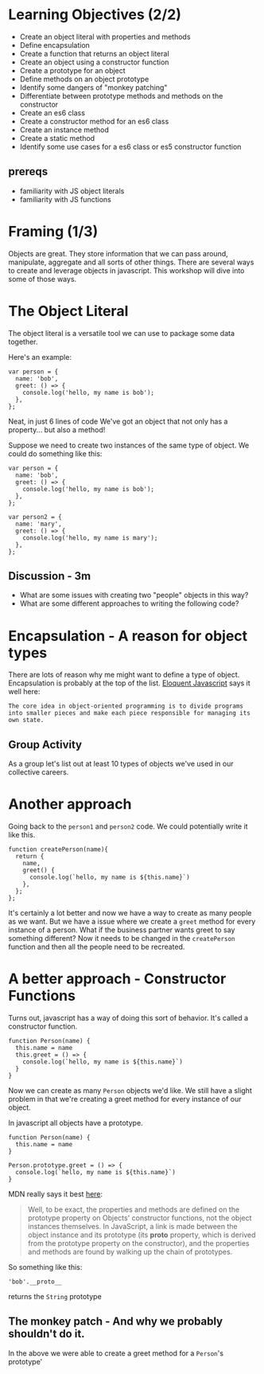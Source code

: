 # Learning Objectives (2/2)

- Create an object literal with properties and methods
- Define encapsulation
- Create a function that returns an object literal
- Create an object using a constructor function
- Create a prototype for an object
- Define methods on an object prototype
- Identify some dangers of "monkey patching"
- Differentiate between prototype methods and methods on the constructor
- Create an es6 class
- Create a constructor method for an es6 class
- Create an instance method
- Create a static method
- Identify some use cases for a es6 class or es5 constructor function


## prereqs
- familiarity with JS object literals
- familiarity with JS functions

# Framing (1/3)

Objects are great. They store information that we can pass around, manipulate, aggregate and all sorts of other things. There are several ways to create and leverage objects in javascript. This workshop will dive into some of those ways.

# The Object Literal

The object literal is a versatile tool we can use to package some data together.

Here's an example:

```
var person = {
  name: 'bob',
  greet: () => {
    console.log('hello, my name is bob');
  },
};
```

Neat, in just 6 lines of code We've got an object that not only has a property... but also a method!

Suppose we need to create two instances of the same type of object. We could do something like this:

```
var person = {
  name: 'bob',
  greet: () => {
    console.log('hello, my name is bob');
  },
};

var person2 = {
  name: 'mary',
  greet: () => {
    console.log('hello, my name is mary');
  },
};
```

## Discussion - 3m

- What are some issues with creating two "people" objects in this way?
- What are some different approaches to writing the following code?

# Encapsulation - A reason for object types
There are lots of reason why me might want to define a type of object. Encapsulation is probably at the top of the list. [Eloquent Javascript](https://eloquentjavascript.net/06_object.html) says it well here:

```
The core idea in object-oriented programming is to divide programs into smaller pieces and make each piece responsible for managing its own state.
```

## Group Activity
As a group let's list out at least 10 types of objects we've used in our collective careers.

# Another approach

Going back to the `person1` and `person2` code. We could potentially write it like this.

```
function createPerson(name){
  return {
    name,
    greet() {
      console.log(`hello, my name is ${this.name}`)
    },
  };
};
```

It's certainly a lot better and now we have a way to create as many people as we want. But we have a issue where we create a `greet` method for every instance of a person. What if the business partner wants greet to say something different? Now it needs to be changed in the `createPerson` function and then all the people need to be recreated.

# A better approach - Constructor Functions

Turns out, javascript has a way of doing this sort of behavior. It's called a constructor function.

```
function Person(name) {
  this.name = name
  this.greet = () => {
    console.log(`hello, my name is ${this.name}`)
  }
}
```

Now we can create as many `Person` objects we'd like. We still have a slight problem in that we're creating a greet method for every instance of our object.

In javascript all objects have a prototype.


```
function Person(name) {
  this.name = name
}

Person.prototype.greet = () => {
  console.log(`hello, my name is ${this.name}`)
}
```

MDN really says it best [here](https://developer.mozilla.org/en-US/docs/Learn/JavaScript/Objects/Object_prototypes):

> Well, to be exact, the properties and methods are defined on the prototype property on Objects' constructor functions, not the object instances themselves. In JavaScript, a link is made between the object instance and its prototype (its __proto__ property, which is derived from the prototype property on the constructor), and the properties and methods are found by walking up the chain of prototypes.


So something like this:

```
'bob'.__proto__
```

returns the `String` prototype

## The monkey patch - And why we probably shouldn't do it.

In the above we were able to create a greet method for a `Person`'s prototype'
